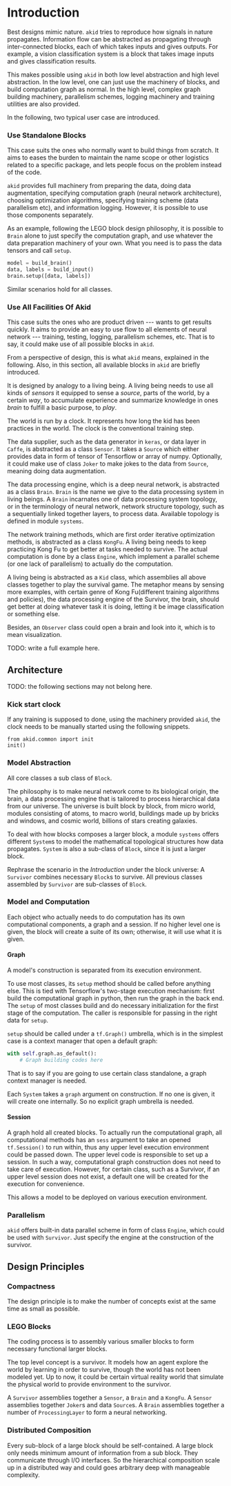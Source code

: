 # Introduction

Best designs mimic nature. `akid` tries to reproduce how signals in nature
propagates. Information flow can be abstracted as propagating through
inter-connected blocks, each of which takes inputs and gives outputs. For
example, a vision classification system is a block that takes image inputs and
gives classification results.

This makes possible using `akid` in both low level abstraction and high level
abstraction. In the low level, one can just use the machinery of blocks, and
build computation graph as normal. In the high level, complex graph building
machinery, parallelism schemes, logging machinery and training utilities are
also provided.

In the following, two typical user case are introduced.

### Use Standalone Blocks

This case suits the ones who normally want to build things from scratch. It
aims to eases the burden to maintain the name scope or other logistics related
to a specific package, and lets people focus on the problem instead of the
code.

`akid` provides full machinery from preparing the data, doing data
augmentation, specifying computation graph (neural network architecture),
choosing optimization algorithms, specifying training scheme (data parallelism
etc), and information logging. However, it is possible to use those components
separately.

As an example, following the LEGO block design philosophy, it is possible to
`Brain` alone to just specify the computation graph, and use whatever the data
preparation machinery of your own. What you need is to pass the data tensors
and call `setup`.

```python
model = build_brain()
data, labels = build_input()
brain.setup([data, labels])
```

Similar scenarios hold for all classes.

### Use All Facilities Of Akid

This case suits the ones who are product driven --- wants to get results
quickly. It aims to provide an easy to use flow to all elements of neural
network --- training, testing, logging, parallelism schemes, etc. That is to
say, it could make use of all possible blocks in `akid`.

From a perspective of design, this is what `akid` means, explained in the
following. Also, in this section, all available blocks in `akid` are briefly
introduced.

It is designed by analogy to a living being. A living being needs to use all
kinds of *sensors* it equipped to sense a *source*, parts of the world, by a
certain *way*, to accumulate experience and summarize knowledge in ones *brain*
to fulfill a basic purpose, to *play*.

The world is run by a clock. It represents how long the kid has been practices
in the world. The clock is the conventional training step.

The data supplier, such as the data generator in `keras`, or data layer in
`Caffe`, is abstracted as a class `Sensor`. It takes a `Source` which either
provides data in form of tensor of Tensorflow or array of numpy. Optionally, it
could make use of class `Joker` to make jokes to the data from `Source`,
meaning doing data augmentation.

The data processing engine, which is a deep neural network, is abstracted as a
class `Brain`. `Brain` is the name we give to the data processing system in
living beings. A `Brain` incarnates one of data processing system topology, or
in the terminology of neural network, network structure topology, such as a
sequentially linked together layers, to process data. Available topology is
defined in module `systems`.

The network training methods, which are first order iterative optimization
methods, is abstracted as a class `KongFu`. A living being needs to keep
practicing Kong Fu to get better at tasks needed to survive. The actual
computation is done by a class `Engine`, which implement a parallel scheme (or
one lack of parallelism) to actually do the computation.

A living being is abstracted as a `Kid` class, which assemblies all above
classes together to play the survival game. The metaphor means by sensing more
examples, with certain genre of Kong Fu(different training algorithms and
policies), the data processing engine of the Survivor, the brain, should get
better at doing whatever task it is doing, letting it be image classification
or something else.

Besides, an `Observer` class could open a brain and look into it, which is to
mean visualization.

TODO: write a full example here.

## Architecture

TODO: the following sections may not belong here.

### Kick start clock

If any training is supposed to done, using the machinery provided `akid`, the
clock needs to be manually started using the following snippets.

```
from akid.common import init
init()
```

### Model Abstraction

All core classes a sub class of `Block`.

The philosophy is to make neural network come to its biological origin, the
brain, a data processing engine that is tailored to process hierarchical data
from our universe. The universe is built block by block, from micro world,
modules consisting of atoms, to macro world, buildings made up by bricks and
windows, and cosmic world, billions of stars creating galaxies.

To deal with how blocks composes a larger block, a module `systems` offers
different `System`s to model the mathematical topological structures how data
propagates. `System` is also a sub-class of `Block`, since it is just a larger
block.

Rephrase the scenario in the *Introduction* under the block universe: A
`Survivor` combines necessary `Block`s to survive. All previous classes
assembled by `Survivor` are sub-classes of `Block`.

### Model and Computation

Each object who actually needs to do computation has its own computational
components, a graph and a session. If no higher level one is given, the block
will create a suite of its own; otherwise, it will use what it is given.

#### Graph

A model's construction is separated from its execution environment.

To use most classes, its `setup` method should be called before anything
else. This is tied with Tensorflow's two-stage execution mechanism: first build
the computational graph in python, then run the graph in the back end. The
`setup` of most classes build and do necessary initialization for the first
stage of the computation. The caller is responsible for passing in the right
data for `setup`.

`setup` should be called under a `tf.Graph()` umbrella, which is in the
simplest case is a context manager that open a default graph:

```python
with self.graph.as_default():
    # Graph building codes here
```

That is to say if you are going to use certain class standalone, a graph
context manager is needed.

Each `System` takes a `graph` argument on construction. If no one is given, it
will create one internally. So no explicit graph umbrella is needed.

#### Session

A graph hold all created blocks. To actually run the computational graph, all
computational methods has an `sess` argument to take an opened `tf.Session()`
to run within, thus any upper level execution environment could be passed
down. The upper level code is responsible to set up a session. In such a way,
computational graph construction does not need to take care of
execution. However, for certain class, such as a Survivor, if an upper level
session does not exist, a default one will be created for the execution for
convenience.

This allows a model to be deployed on various execution environment.

### Parallelism

`akid` offers built-in data parallel scheme in form of class `Engine`, which
could be used with `Survivor`. Just specify the engine at the construction of
the survivor.


## Design Principles

### Compactness

The design principle is to make the number of concepts exist at the same time
as small as possible.

### LEGO Blocks

The coding process is to assembly various smaller blocks to form necessary
functional larger blocks.

The top level concept is a survivor. It models how an agent explore the world
by learning in order to survive, though the world has not been modeled yet. Up
to now, it could be certain virtual reality world that simulate the physical
world to provide environment to the survivor.

A `Survivor` assemblies together a `Sensor`, a `Brain` and a `KongFu`. A
`Sensor` assemblies together `Joker`s and data `Source`s. A `Brain` assemblies
together a number of `ProcessingLayer` to form a neural networking.

### Distributed Composition

Every sub-block of a large block should be self-contained. A large block only
needs minimum amount of information from a sub block. They communicate through
I/O interfaces. So the hierarchical composition scale up in a distributed way
and could goes arbitrary deep with manageable complexity.
